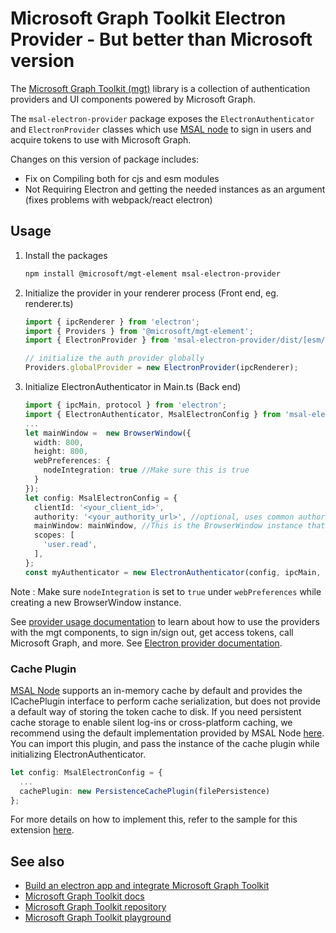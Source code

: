 # Microsoft Graph Toolkit Electron Provider - But better than Microsoft version
The [Microsoft Graph Toolkit (mgt)](https://aka.ms/mgt) library is a collection of authentication providers and UI components powered by Microsoft Graph. 

The `msal-electron-provider` package exposes the `ElectronAuthenticator` and `ElectronProvider` classes which use [MSAL node](https://www.npmjs.com/package/@azure/msal-node) to sign in users and acquire tokens to use with Microsoft Graph.

Changes on this version of package includes:
- Fix on Compiling both for cjs and esm modules
- Not Requiring Electron and getting the needed instances as an argument (fixes problems with webpack/react electron)


## Usage

1. Install the packages

    ```bash
    npm install @microsoft/mgt-element msal-electron-provider
    ```

2. Initialize the provider in your renderer process (Front end, eg. renderer.ts)

    ```ts
    import { ipcRenderer } from 'electron';
    import { Providers } from '@microsoft/mgt-element';
    import { ElectronProvider } from 'msal-electron-provider/dist/[esm/cjs]/Provider';

    // initialize the auth provider globally
    Providers.globalProvider = new ElectronProvider(ipcRenderer);
    ```

3. Initialize ElectronAuthenticator in Main.ts (Back end)

    ```ts
    import { ipcMain, protocol } from 'electron';
    import { ElectronAuthenticator, MsalElectronConfig } from 'msal-electron-provider/dist/[esm/cjs]/Authenticator'; 
    ...
    let mainWindow =  new BrowserWindow({
      width: 800,
      height: 800,
      webPreferences: {
        nodeIntegration: true //Make sure this is true
      }
    });
    let config: MsalElectronConfig = {
      clientId: '<your_client_id>',
      authority: '<your_authority_url>', //optional, uses common authority by default
      mainWindow: mainWindow, //This is the BrowserWindow instance that requires authentication
      scopes: [
        'user.read', 
      ],
    };
    const myAuthenticator = new ElectronAuthenticator(config, ipcMain, protocol);
    ```
Note : Make sure `nodeIntegration` is set to `true` under `webPreferences` while creating a new BrowserWindow instance. 

See [provider usage documentation](https://learn.microsoft.com/graph/toolkit/providers) to learn about how to use the providers with the mgt components, to sign in/sign out, get access tokens, call Microsoft Graph, and more. See [Electron provider documentation](https://learn.microsoft.com/graph/toolkit/providers/electron).

### Cache Plugin

[MSAL Node](https://github.com/AzureAD/microsoft-authentication-library-for-js/tree/dev/lib/msal-node) supports an in-memory cache by default and provides the ICachePlugin interface to perform cache serialization, but does not provide a default way of storing the token cache to disk. If you need persistent cache storage to enable silent log-ins or cross-platform caching, we recommend using the default implementation provided by MSAL Node [here](https://github.com/AzureAD/microsoft-authentication-library-for-js/tree/dev/extensions/msal-node-extensions). You can import this plugin, and pass the instance of the cache plugin while initializing ElectronAuthenticator.

```ts
let config: MsalElectronConfig = {
  ...
  cachePlugin: new PersistenceCachePlugin(filePersistence)
};
```
    
For more details on how to implement this, refer to the sample for this extension [here](https://github.com/AzureAD/microsoft-authentication-library-for-js/tree/dev/extensions/samples/msal-node-extensions).  
    


## See also
* [Build an electron app and integrate Microsoft Graph Toolkit](https://learn.microsoft.com/graph/toolkit/get-started/build-an-electron-app)
* [Microsoft Graph Toolkit docs](https://aka.ms/mgt-docs)
* [Microsoft Graph Toolkit repository](https://aka.ms/mgt)
* [Microsoft Graph Toolkit playground](https://mgt.dev)
  
